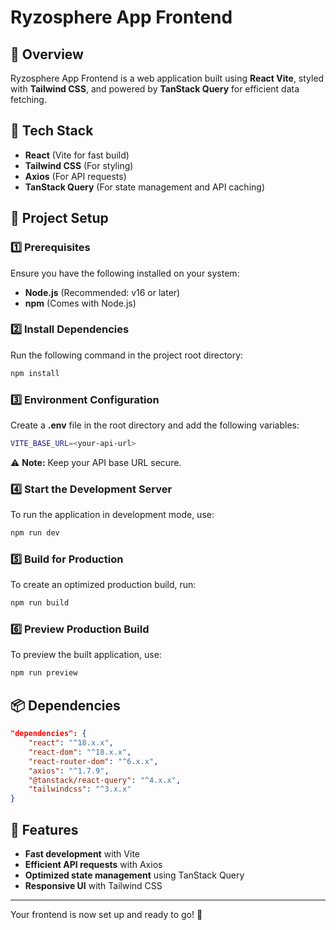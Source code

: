 # Ryzosphere App Frontend

## 📌 Overview

Ryzosphere App Frontend is a web application built using **React Vite**, styled with **Tailwind CSS**, and powered by **TanStack Query** for efficient data fetching.

## 🚀 Tech Stack

- **React** (Vite for fast build)
- **Tailwind CSS** (For styling)
- **Axios** (For API requests)
- **TanStack Query** (For state management and API caching)

## 📂 Project Setup

### 1️⃣ Prerequisites

Ensure you have the following installed on your system:

- **Node.js** (Recommended: v16 or later)
- **npm** (Comes with Node.js)

### 2️⃣ Install Dependencies

Run the following command in the project root directory:

```sh
npm install
```

### 3️⃣ Environment Configuration

Create a **.env** file in the root directory and add the following variables:

```sh
VITE_BASE_URL=<your-api-url>
```

⚠ **Note:** Keep your API base URL secure.

### 4️⃣ Start the Development Server

To run the application in development mode, use:

```sh
npm run dev
```

### 5️⃣ Build for Production

To create an optimized production build, run:

```sh
npm run build
```

### 6️⃣ Preview Production Build

To preview the built application, use:

```sh
npm run preview
```

## 📦 Dependencies

```json
"dependencies": {
    "react": "^18.x.x",
    "react-dom": "^18.x.x",
    "react-router-dom": "^6.x.x",
    "axios": "^1.7.9",
    "@tanstack/react-query": "^4.x.x",
    "tailwindcss": "^3.x.x"
}
```

## 🎯 Features

- **Fast development** with Vite
- **Efficient API requests** with Axios
- **Optimized state management** using TanStack Query
- **Responsive UI** with Tailwind CSS

---

Your frontend is now set up and ready to go! 🚀
